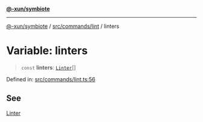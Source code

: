 [**@-xun/symbiote**](../../../../README.md)

***

[@-xun/symbiote](../../../../README.md) / [src/commands/lint](../README.md) / linters

# Variable: linters

> `const` **linters**: [`Linter`](../enumerations/Linter.md)[]

Defined in: [src/commands/lint.ts:56](https://github.com/Xunnamius/symbiote/blob/ec67adb5324eeca6085e3ddc4126fe7798bea916/src/commands/lint.ts#L56)

## See

[Linter](../enumerations/Linter.md)
